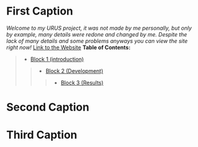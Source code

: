 # <a id="1">First Caption</a>
_Welcome to my URUS project, it was not made by me personally, but only by example,  many details were redone and changed by me. Despite the lack of many details and some problems anyways you can view the site right now!_
[Link to the Website](https://ulanovichdavid.github.io/Urus/)
  __Table of Contents:__
> - [Block 1 (introduction)](#1)
>> - [Block 2 (Development)](#2)
>>> - [Block 3 (Results)](#3)

# <a id="2">Second Caption</a>
# <a id="3">Third Caption</a>
